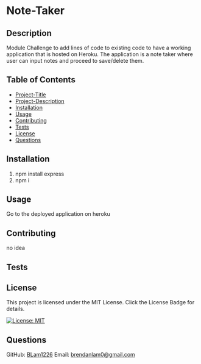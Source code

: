 # Note-Taker

## Description 
Module Challenge to add lines of code to existing code to have a working application that is hosted on Heroku. The application is a note taker where user can input notes and proceed to save/delete them.  

## Table of Contents
* [Project-Title](#project-title)
* [Project-Description](#project-description)
* [Installation](#installation)
* [Usage](#usage)
* [Contributing](#contributing)
* [Tests](#tests)
* [License](#license)
* [Questions](#questions)

## Installation
1. npm install express
2. npm i

## Usage
Go to the deployed application on heroku

## Contributing
no idea

## Tests

## License
This project is licensed under the MIT License. Click the License Badge for details.

[![License: MIT](https://img.shields.io/badge/License-MIT-blue.svg)](https://opensource.org/licenses/MIT)

## Questions
  GitHub: [BLam1226](https://github.com/BLam1226)
  Email: brendanlam0@gmail.com